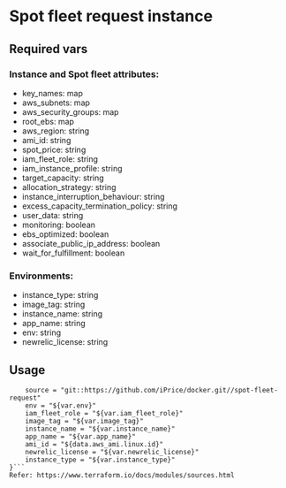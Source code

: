 # Spot fleet request instance

## Required vars
### Instance and Spot fleet attributes:
- key_names: map
- aws_subnets: map
- aws_security_groups: map
- root_ebs: map
- aws_region: string
- ami_id: string
- spot_price: string
- iam_fleet_role: string
- iam_instance_profile: string
- target_capacity: string
- allocation_strategy: string
- instance_interruption_behaviour: string
- excess_capacity_termination_policy: string
- user_data: string
- monitoring: boolean
- ebs_optimized: boolean
- associate_public_ip_address: boolean
- wait_for_fulfillment: boolean

### Environments:
- instance_type: string
- image_tag: string
- instance_name: string
- app_name: string
- env: string
- newrelic_license: string

## Usage
```module "aws_spotfleet_request" {
    source = "git::https://github.com/iPrice/docker.git//spot-fleet-request"
    env = "${var.env}"
    iam_fleet_role = "${var.iam_fleet_role}"
    image_tag = "${var.image_tag}"
    instance_name = "${var.instance_name}"
    app_name = "${var.app_name}"
    ami_id = "${data.aws_ami.linux.id}"
    newrelic_license = "${var.newrelic_license}"
    instance_type = "${var.instance_type}"
}```
Refer: https://www.terraform.io/docs/modules/sources.html
